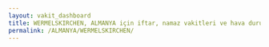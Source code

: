 ```yaml
---
layout: vakit_dashboard
title: WERMELSKIRCHEN, ALMANYA için iftar, namaz vakitleri ve hava durumu - ilçe/eyalet seç
permalink: /ALMANYA/WERMELSKIRCHEN/
---
```


<script type="text/javascript">
  var GLOBAL_COUNTRY = 'ALMANYA';
  var GLOBAL_CITY = 'WERMELSKIRCHEN';
  var GLOBAL_STATE = '';
  var lat = 72;
  var lon = 21;
</script>
